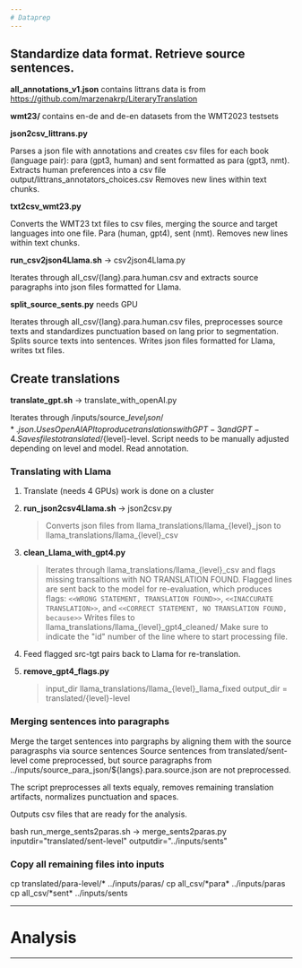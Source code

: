 ```yaml
---
# Dataprep
---
```


## Standardize data format. Retrieve source sentences.

**all_annotations_v1.json** contains littrans data is from https://github.com/marzenakrp/LiteraryTranslation

**wmt23/** contains en-de and de-en datasets from the WMT2023 testsets

**json2csv_littrans.py**

Parses a json file with annotations and creates csv files for each book (language pair): para (gpt3, human) and sent formatted as para (gpt3, nmt).
Extracts human preferences into a csv file output/littrans_annotators_choices.csv
Removes new lines within text chunks.

**txt2csv_wmt23.py**

Converts the WMT23 txt files to csv files, merging the source and target languages into one file. Para (human, gpt4), sent (nmt).
Removes new lines within text chunks.

**run_csv2json4Llama.sh** -> csv2json4Llama.py

Iterates through  all_csv/{lang}.para.human.csv and extracts source paragraphs into json files formatted for Llama. 

**split_source_sents.py** needs GPU

Iterates through all_csv/{lang}.para.human.csv files, preprocesses source texts and standardizes punctuation based on lang prior to segmentation. Splits source texts into sentences. Writes json files formatted for Llama, writes txt files. 

## Create translations

**translate_gpt.sh** -> translate_with_openAI.py

Iterates through /inputs/source_${level}_json/*.json. Uses OpenAI API to produce translations with GPT-3 and GPT-4. Saves files to translated/${level}-level. Script needs to be manually adjusted depending on level and model. Read annotation.

### Translating with Llama 

1. Translate (needs 4 GPUs) work is done on a cluster
2. **run_json2csv4Llama.sh** -> json2csv.py
    > Converts json files from llama_translations/llama_{level}\_json to llama_translations/llama_{level}\_csv
3. **clean_Llama_with_gpt4.py** 

    > Iterates through llama_translations/llama_{level}\_csv and flags missing transaltions with NO TRANSLATION FOUND. Flagged lines are sent back to the model for re-evaluation, which produces flags: `<<WRONG STATEMENT, TRANSLATION FOUND>>`, `<<INACCURATE TRANSLATION>>`, and `<<CORRECT STATEMENT, NO TRANSLATION FOUND, because>>` 
    Writes files to llama_translations/llama_{level}_gpt4_cleaned/
    Make sure to indicate the "id" number of the line where to start processing file.

4. Feed flagged src-tgt pairs back to Llama for re-translation.

5. **remove_gpt4_flags.py**  

    >   input_dir llama_translations/llama_{level}_llama_fixed 
        output_dir = translated/{level}-level

### Merging sentences into paragraphs

Merge the target sentences into pargraphs by aligning them with the source paragrasphs via source sentences
Source sentences from translated/sent-level come preprocessed, 
but source paragraphs from ../inputs/source_para_json/${langs}.para.source.json are not preprocessed.

The script preprocesses all texts equaly, removes remaining translation artifacts, normalizes punctuation and spaces.

Outputs csv files that are ready for the analysis.

bash run_merge_sents2paras.sh -> merge_sents2paras.py
inputdir="translated/sent-level"
outputdir="../inputs/sents"

### Copy all remaining files into inputs

cp translated/para-level/* ../inputs/paras/
cp all_csv/\*para\* ../inputs/paras
cp all_csv/\*sent\* ../inputs/sents

---
# Analysis
---












 




